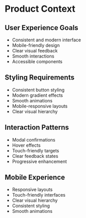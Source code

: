 # Product Context

## User Experience Goals
- Consistent and modern interface
- Mobile-friendly design
- Clear visual feedback
- Smooth interactions
- Accessible components

## Styling Requirements
- Consistent button styling
- Modern gradient effects
- Smooth animations
- Mobile-responsive layouts
- Clear visual hierarchy

## Interaction Patterns
- Modal confirmations
- Hover effects
- Touch-friendly targets
- Clear feedback states
- Progressive enhancement

## Mobile Experience
- Responsive layouts
- Touch-friendly interfaces
- Clear visual hierarchy
- Consistent styling
- Smooth animations 